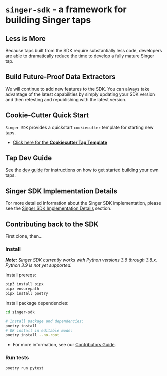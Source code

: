 # `singer-sdk` - a framework for building Singer taps

## Less is More

Because taps built from the SDK require substantially less code, developers are able to dramatically reduce the time to develop a fully mature Singer tap.

## Build Future-Proof Data Extractors

We will continue to add new features to the SDK. You can always take advantage of the latest capabilities by simply updating your SDK version and then retesting and republishing with the latest version.

## Cookie-Cutter Quick Start

`Singer SDK` provides a quickstart `cookiecutter` template for starting new taps.

* [Click here for the **Cookiecutter Tap Template**](cookiecutter/tap-template/README.md)

## Tap Dev Guide

See the [dev guide](docs/dev_guide.md) for instructions on how to get started building your own
taps.

## Singer SDK Implementation Details

For more detailed information about the Singer SDK implementation, please see the 
[Singer SDK Implementation Details](./docs/implementation/README.md) section.

## Contributing back to the SDK

First clone, then...

### Install

_**Note:** Singer SDK currently works with Python versions 3.6 through 3.8.x. Python 3.9 is not yet supported._

Install prereqs:

```bash
pip3 install pipx
pipx ensurepath
pipx install poetry
```

Install package dependencies:

```bash
cd singer-sdk
```

```bash
# Install package and dependencies:
poetry install
# OR install in editable mode:
poetry install --no-root
```

- For more information, see our [Contributors Guide](CONTRIBUTING.md).

### Run tests

```bash
poetry run pytest
```
